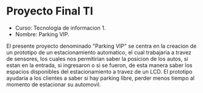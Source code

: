 # Proyecto Final TI
- Curso: Tecnologia de informacion 1.
- Nombre: Parking VIP.
  
El presente proyecto denominado "Parking VIP" se centra en la creacion de un prototipo de un estacionamiento automatico, el cual trabajaria a travez de sensores, los cuales nos permitirian saber la posicion de los autos, si estan en la entrada, si ingresaron o si se fueron, de esta manera saber los espacios disponibles del estacionamiento a travez de un LCD. El prototipo ayudaria a los clientes a saber si hay parking libre, perder menos tiempo al momento de estacionar su automovil.
